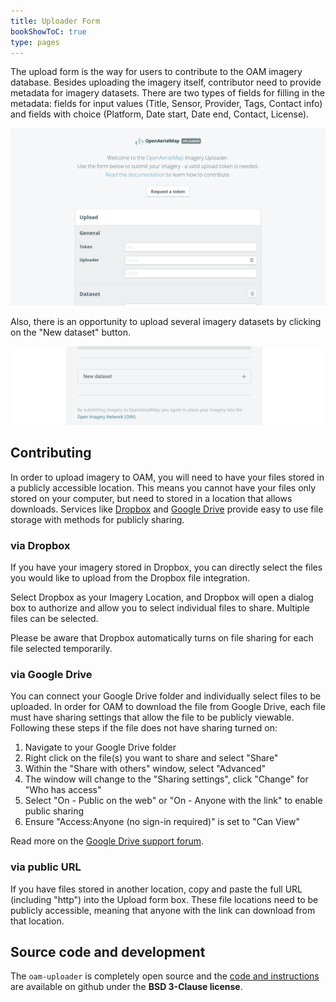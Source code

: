 ```yaml
---
title: Uploader Form
bookShowToC: true
type: pages
---
```


The upload form is the way for users to contribute to the OAM imagery database.
Besides uploading the imagery itself, contributor need to provide metadata for imagery datasets. There are two types of fields for filling in the metadata: fields for input values (Title, Sensor, Provider, Tags, Contact info) and fields with choice (Platform, Date start, Date end, Contact, License).

![Screenshot](/content/uploader/form.png)


Also, there is an opportunity to upload several imagery datasets by clicking on the "New dataset" button.

![Screenshot](/content/uploader/new-dataset.png)


## Contributing

In order to upload imagery to OAM, you will need to have your files stored in a publicly accessible location. This means you cannot have your files only stored on your computer, but need to stored in a location that allows downloads. Services like [Dropbox](https://www.dropbox.com) and [Google Drive](https://drive.google.com) provide easy to use file storage with methods for publicly sharing. 

### via Dropbox

If you have your imagery stored in Dropbox, you can directly select the files you would like to upload from the Dropbox file integration. 

Select Dropbox as your Imagery Location, and Dropbox will open a dialog box to authorize and allow you to select individual files to share. Multiple files can be selected. 

Please be aware that Dropbox automatically turns on file sharing for each file selected temporarily.

### via Google Drive

You can connect your Google Drive folder and individually select files to be uploaded. In order for OAM to download the file from Google Drive, each file must have sharing settings that allow the file to be publicly viewable. Following these steps if the file does not have sharing turned on: 

1. Navigate to your Google Drive folder
2. Right click on the file(s) you want to share and select "Share"
3. Within the "Share with others" window, select "Advanced"
4. The window will change to the "Sharing settings", click "Change" for "Who has access"
5. Select "On - Public on the web" or "On - Anyone with the link" to enable public sharing
6. Ensure "Access:Anyone (no sign-in required)" is set to "Can View"

Read more on the [Google Drive support forum](https://support.google.com/drive/answer/2494822?hl=en&ref_topic=7000947).

### via public URL

If you have files stored in another location, copy and paste the full URL (including "http") into the Upload form box. These file locations need to be publicly accessible, meaning that anyone with the link can download from that location. 


## Source code and development
The `oam-uploader` is completely open source and the [code and instructions](https://github.com/hotosm/oam-uploader) are available on github under the **BSD 3-Clause license**.
